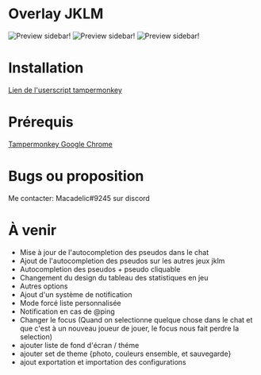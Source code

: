 # Overlay JKLM
![Preview sidebar!](https://github.com/macadelic80/jklm-overlay/blob/master/preview4.png)
![Preview sidebar!](https://github.com/macadelic80/jklm-overlay/blob/master/preview5.png)
![Preview sidebar!](https://github.com/macadelic80/jklm-overlay/blob/master/preview6.png)
# Installation
[Lien de l'userscript tampermonkey](https://dl.dropboxusercontent.com/s/v3firjmj11ivybg/overlay_alpha.user.js)
# Prérequis
[Tampermonkey Google Chrome](https://chrome.google.com/webstore/detail/tampermonkey/dhdgffkkebhmkfjojejmpbldmpobfkfo?hl=fr)
# Bugs ou proposition
Me contacter: Macadelic#9245 sur discord

# À venir
- Mise à jour de l'autocompletion des pseudos dans le chat
- Ajout de l'autocompletion des pseudos sur les autres jeux jklm
- Autocompletion des pseudos + pseudo cliquable
- Changement du design du tableau des statistiques en jeu
- Autres options
- Ajout d'un système de notification
- Mode forcé liste personnalisée
- Notification en cas de @ping
- Changer le focus (Quand on selectionne quelque chose dans le chat et que c'est à un nouveau joueur de jouer, le focus nous fait perdre la selection)
- ajouter liste de fond d'écran / théme
- ajouter set de theme {photo, couleurs ensemble, et sauvegarde}
- ajout exportation et importation des configurations
